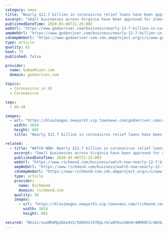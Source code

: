 ```yaml
---
category: news
title: "Nearly $12.7 billion in coronavirus relief loans have been approved for Virginia small businesses"
excerpt: "Small businesses across Virginia have been approved for almost $12.7 billion in loans from the federal Paycheck Protection Program, according to federal data released this week."
publishedDateTime: 2020-05-06T21:25:00Z
webUrl: "https://www.godanriver.com/business/nearly-12-7-billion-in-coronavirus-relief-loans-have-been-approved-for-virginia-small-businesses/article_c9fbdaba-baf5-5280-81d4-34a6f97b7464.html"
ampWebUrl: "https://www.godanriver.com/business/nearly-12-7-billion-in-coronavirus-relief-loans-have-been-approved-for-virginia-small-businesses/article_c9fbdaba-baf5-5280-81d4-34a6f97b7464.amp.html"
cdnAmpWebUrl: "https://www-godanriver-com.cdn.ampproject.org/c/s/www.godanriver.com/business/nearly-12-7-billion-in-coronavirus-relief-loans-have-been-approved-for-virginia-small-businesses/article_c9fbdaba-baf5-5280-81d4-34a6f97b7464.amp.html"
type: article
quality: 62
heat: 72
published: false

provider:
  name: GoDanRiver.com
  domain: godanriver.com

topics:
  - Coronavirus in US
  - Coronavirus

tags:
  - US-VA

images:
  - url: "https://bloximages.newyork1.vip.townnews.com/godanriver.com/content/tncms/assets/v3/editorial/e/cd/ecd61a96-3303-5807-a156-ba3953eb2940/5eb3303a2ac31.image.jpg?resize=1024%2C682"
    width: 1024
    height: 682
    title: "Nearly $12.7 billion in coronavirus relief loans have been approved for Virginia small businesses"

related:
  - title: "WATCH NOW: Nearly $12.7 billion in coronavirus relief loans have been approved for Virginia small businesses"
    excerpt: "Small businesses across Virginia have been approved for almost $12.7 billion in loans from the federal Paycheck Protection Program, according to federal data released this week."
    publishedDateTime: 2020-05-06T21:25:00Z
    webUrl: "https://www.richmond.com/business/watch-now-nearly-12-7-billion-in-coronavirus-relief-loans-have-been-approved-for-virginia/article_2640aff3-f445-550f-b7c5-840a446a6aae.html"
    ampWebUrl: "https://www.richmond.com/business/watch-now-nearly-12-7-billion-in-coronavirus-relief-loans-have-been-approved-for-virginia/article_2640aff3-f445-550f-b7c5-840a446a6aae.amp.html"
    cdnAmpWebUrl: "https://www-richmond-com.cdn.ampproject.org/c/s/www.richmond.com/business/watch-now-nearly-12-7-billion-in-coronavirus-relief-loans-have-been-approved-for-virginia/article_2640aff3-f445-550f-b7c5-840a446a6aae.amp.html"
    type: article
    provider:
      name: Richmond
      domain: richmond.com
    quality: 56
    images:
      - url: "https://bloximages.newyork1.vip.townnews.com/richmond.com/content/tncms/assets/v3/editorial/5/27/5278c31f-68db-55f9-af2d-94ca7a41113e/5eb32c1f23aaa.image.jpg?resize=1024%2C682"
        width: 1024
        height: 682

secured: "0kxSirvuo0R4MpZAka4VZ/58OhXSJkTRpL+O/w8F6ezUAk8+4WM80CSrdWJO/8dsNIigXRWlrdqearb713B+xOzCByO27CP0Z2wMgx9gOaOB86ofoiYdKrA5BGoBFyIx42vVfLZyGW85joVvQxT4JtvuNyf91cTKjakA6dg4xG4G62eOa9YG7izabj1vyKIdArXeFPoOzwuiZmYLXjombrccoy7X+STsdBCNlFNSTSsXMe96HfqzOwTd1lgAKk1Ai+cSvMPYMdQc1Hs3tQM5BLx18jx9dm5XCo7D+LTDPXrra1qkj2CMyLol4tAm3ti3;ltDOQBUX6ATDHgSoqP0teQ=="
---
```


